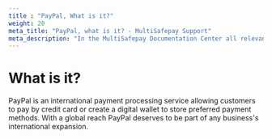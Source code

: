 ```yaml
---
title : "PayPal, What is it?"
weight: 20
meta_title: "PayPal, what is it? - MultiSafepay Support"
meta_description: "In the MultiSafepay Documentation Center all relevant information regarding our Plugins and API. As well as Support pagess for Payment Method, Tools and General Questions. You can also find the contact details of our Support Team and Integration Team."
---
```

# What is it?
PayPal is an international payment processing service allowing customers to pay by credit card or create a digital wallet to store preferred payment methods. With a global reach PayPal deserves to be part of any business's international expansion.
